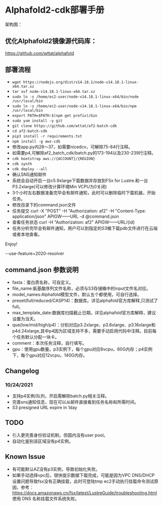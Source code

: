 
# Alphafold2-cdk部署手册

架构图：

## 优化Alphafold2镜像源代码库：

https://github.com/wttat/alphafold

## 部署流程

 * `wget https://nodejs.org/dist/v14.18.1/node-v14.18.1-linux-x64.tar.xz`  
 * `tar xvf node-v14.18.1-linux-x64.tar.xz`
 * `sudo ln -s /home/ec2-user/node-v14.18.1-linux-x64/bin/node /usr/local/bin` 
 * `sudo ln -s /home/ec2-user/node-v14.18.1-linux-x64/bin/npm /usr/local/bin`
 * `export PATH=$PATH:$(npm get prefix)/bin`
 * `sudo yum install -y git`
 * `git clone https://github.com/wttat/af2-batch-cdk`
 * `cd af2-batch-cdk`
 * `pip3 install -r requirements.txt`
 * `npm install -g aws-cdk`
 * 修改app.py内28～37，如需要nicedcv，可解除75-84行注释。
 * 如需要p4,可解除af2_batch_cdk/batch.py的173-194以及230-239行注释。
 * `cdk bootstrap aws://{ACCOUNT}/{REGION}`
 * `cdk synth`
 * `cdk deploy --all`
 * 确认SNS通知邮件
 * 系统会自动开启一台c5.9xlarge下载数据并存放到FSx for Lustre.和一台P3.2xlarge(可以修改计算环境Min VCPU为0关闭)
 * 3个小时左右数据准备完毕会有邮件通知，此时可以删除临时下载机器，开始任务。
 * 修改目录下的command.json文件
 * 任务提交 curl -X "POST" -H "Authorization: af2" -H "Content-Type: application/json" APIGW——URL -d @command.json
 * 查看任务状态 curl -H "Authorization: af2" APIGW——URL/{id}
 * 任务分析完毕会有邮件通知，用户可以到指定的S3桶下载pdb文件进行在云端或者本地查看。

Enjoy!

--use-feature=2020-resolver

## command.json 参数说明

* fasta：蛋白质名称，可自定义。
* file_name:氨基酸序列文件名称，必须与S3存储桶中的input文件名对应。
* model_names:Alphafold模型文件，默认五个都使用，可自行选择。
* preset(full/reduced/CASP14)：数据库。详见alphafold官方库解释,只测试了full。
* max_template_date:数据库扫描截止日期。详见alphafold官方库解释，建议设置为当天。
* que(low/mid/high/p4)：分别对应p3.2xlarge、p3.8xlarge、p3.16xlarge和p4d.24xlarge,其中p4因为区域支持不多，需要手动启用代码中注释。目前每个任务默认分配一块卡。
* comment：本次任务注释，自行填写。
* gpu：使用gpu数量。p3实例下，每个gpu对应8vcpu，60G内存；p4实例下，每个gpu对应12vcpu，140G内存。

## Changelog

### 10/24/2021
* 支持p4实例/队列，开启需解除batch.py相关注释。
* 完善sns通知信息，现在可以从邮件直接看到任务名称和所需时间。
* S3 presigned URL expire in 1day

## TODO

* 引入更完善身份验证机制，但国内没有user pool。
* 自动化鉴别该区域没有p4实例。

## Known Issue
* 有可能默认AZ没有p3实例，导致初始化失败。
* 如果手动选择vpc后，很快提示数据下载完成，可能是因为VPC DNS/DHCP设置问题导致fsx没有正确挂载，此时可登陆tmp ec2手动执行挂载命令测试原因，参考：
https://docs.amazonaws.cn/fsx/latest/LustreGuide/troubleshooting.html 使用 DNS 名称挂载文件系统失败。


